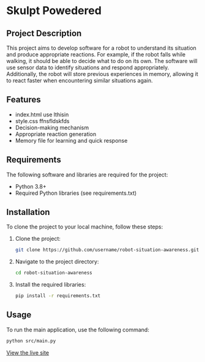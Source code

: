 # Skulpt Powedered 

## Project Description

This project aims to develop software for a robot to understand its situation and produce appropriate reactions. For example, if the robot falls while walking, it should be able to decide what to do on its own. The software will use sensor data to identify situations and respond appropriately. Additionally, the robot will store previous experiences in memory, allowing it to react faster when encountering similar situations again.

## Features

- index.html use lthisin
- style.css ffnsfldskfds
- Decision-making mechanism
- Appropriate reaction generation
- Memory file for learning and quick response

## Requirements

The following software and libraries are required for the project:

- Python 3.8+
- Required Python libraries (see requirements.txt)

## Installation

To clone the project to your local machine, follow these steps:

1. Clone the project:
    ```bash
    git clone https://github.com/username/robot-situation-awareness.git
    ```
2. Navigate to the project directory:
    ```bash
    cd robot-situation-awareness
    ```
3. Install the required libraries:
    ```bash
    pip install -r requirements.txt
    ```
## Usage

To run the main application, use the following command:

```bash
python src/main.py
```
[View the live site](https://ozcancevik.github.io/robot-situation-awareness/)

